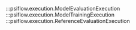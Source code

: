 :::psiflow.execution.ModelEvaluationExecution
:::psiflow.execution.ModelTrainingExecution
:::psiflow.execution.ReferenceEvaluationExecution
